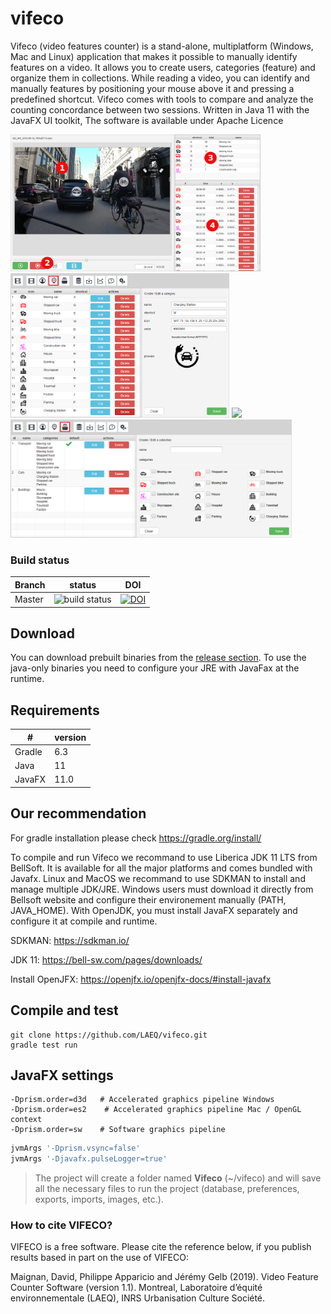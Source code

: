 # vifeco
Vifeco (video features counter) is a stand-alone, multiplatform (Windows, Mac and Linux) application that makes it possible to manually identify features on a video. It allows you to create users, categories (feature) and organize them in collections. While reading a video, you can identify and manually features by positioning your mouse above it and pressing a predefined shortcut. Vifeco comes with tools to compare and analyze the counting concordance between two sessions. Written in Java 11 with the JavaFX UI toolkit, The software is available under Apache Licence

<a href="https://github.com/LAEQ/vifeco/raw/master/documentation/screenshots/player_final.png"><img src="https://github.com/LAEQ/vifeco/raw/master/documentation/screenshots/player_final.png" width="400"/></a>
<a href="https://github.com/LAEQ/vifeco/raw/master/documentation/screenshots/category_list_final.png"><img src="https://github.com/LAEQ/vifeco/raw/master/documentation/screenshots/category_list_final.png" width="350"/></a>
<a href="https://github.com/LAEQ/vifeco/raw/master/documentation/screenshots/statistic_final.png"><img src="https://github.com/LAEQ/vifeco/raw/master/documentation/screenshots/statistic_final.png" width="300" /></a>
<a href="https://github.com/LAEQ/vifeco/raw/master/documentation/screenshots/collection_list_final.png"><img src="https://github.com/LAEQ/vifeco/raw/master/documentation/screenshots/collection_list_final.png" width="450" /></a>

### Build status

| Branch | status | DOI |
| ------------- | ------------- | ---- |
| Master  |  ![build status](https://travis-ci.org/LAEQ/vifeco.svg?branch=master)| [![DOI](https://zenodo.org/badge/165725219.svg)](https://zenodo.org/badge/latestdoi/165725219)


## Download
You can download prebuilt binaries from the [release section](https://github.com/LAEQ/vifeco/releases). To use the java-only binaries you need to configure your JRE with JavaFax at the runtime.

## Requirements

| # | version |
| --- | --- |
| Gradle | 6.3 |
| Java | 11 |
| JavaFX | 11.0 |


## Our recommendation

For gradle installation please check https://gradle.org/install/

To compile and run Vifeco we recommand to use Liberica JDK 11 LTS from BellSoft. It is available for all the major platforms and comes bundled with Javafx. Linux and MacOS we recommand to use SDKMAN to install and manage multiple JDK/JRE. Windows users must download it directly from Bellsoft website and configure their environement manually (PATH, JAVA_HOME). With OpenJDK, you must install JavaFX separately and configure it at compile and runtime.

SDKMAN: https://sdkman.io/

JDK 11: https://bell-sw.com/pages/downloads/

Install OpenJFX: https://openjfx.io/openjfx-docs/#install-javafx

## Compile and test

```jshelllanguage
git clone https://github.com/LAEQ/vifeco.git
gradle test run
```

## JavaFX settings



```jshelllanguage
-Dprism.order=d3d   # Accelerated graphics pipeline Windows
-Dprism.order=es2    # Accelerated graphics pipeline Mac / OpenGL context
-Dprism.order=sw    # Software graphics pipeline
```

```bash
jvmArgs '-Dprism.vsync=false'
jvmArgs '-Djavafx.pulseLogger=true'
```

> The project will create a folder named **Vifeco** (~/vifeco) and will save all the necessary files to run the project (database, preferences, exports, imports, images, etc.).


### How to cite VIFECO?
VIFECO is a free software. Please cite the reference below, if you publish results based in part on the use of VIFECO:
             
Maignan, David, Philippe Apparicio and Jérémy Gelb (2019).
Video Feature Counter Software (version 1.1). 
Montreal, Laboratoire d’équité environnementale (LAEQ), INRS Urbanisation Culture Société.
